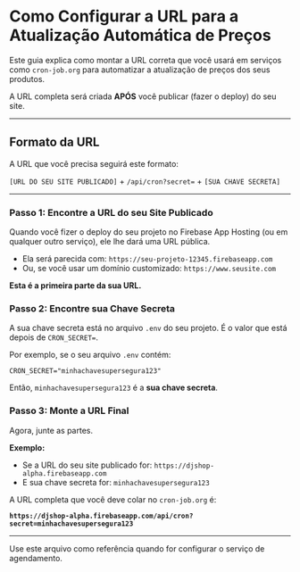 # Como Configurar a URL para a Atualização Automática de Preços

Este guia explica como montar a URL correta que você usará em serviços como `cron-job.org` para automatizar a atualização de preços dos seus produtos.

A URL completa será criada **APÓS** você publicar (fazer o deploy) do seu site.

---

## Formato da URL

A URL que você precisa seguirá este formato:

`[URL DO SEU SITE PUBLICADO]` + `/api/cron?secret=` + `[SUA CHAVE SECRETA]`

---

### Passo 1: Encontre a URL do seu Site Publicado

Quando você fizer o deploy do seu projeto no Firebase App Hosting (ou em qualquer outro serviço), ele lhe dará uma URL pública.

*   Ela será parecida com: `https://seu-projeto-12345.firebaseapp.com`
*   Ou, se você usar um domínio customizado: `https://www.seusite.com`

**Esta é a primeira parte da sua URL.**

### Passo 2: Encontre sua Chave Secreta

A sua chave secreta está no arquivo `.env` do seu projeto. É o valor que está depois de `CRON_SECRET=`.

Por exemplo, se o seu arquivo `.env` contém:
```
CRON_SECRET="minhachavesupersegura123"
```
Então, `minhachavesupersegura123` é a **sua chave secreta**.

### Passo 3: Monte a URL Final

Agora, junte as partes.

**Exemplo:**

*   Se a URL do seu site publicado for: `https://djshop-alpha.firebaseapp.com`
*   E sua chave secreta for: `minhachavesupersegura123`

A URL completa que você deve colar no `cron-job.org` é:

**`https://djshop-alpha.firebaseapp.com/api/cron?secret=minhachavesupersegura123`**

---

Use este arquivo como referência quando for configurar o serviço de agendamento.
